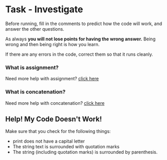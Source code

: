 # Task - Investigate

Before running, fill in the comments to predict how the code will work, and answer the other questions.

As always **you will not lose points for having the wrong answer.** Being wrong and then being right is how you learn. 

If there are any errors in the code, correct them so that it runs cleanly.

### What is assignment?

Need more help with assignment? [click here](https://www.w3schools.com/python/python_variables.asp)

### What is concatenation?

Need more help with concatenation? [click here](https://www.w3schools.com/python/gloss_python_string_concatenation.asp)

## Help! My Code Doesn't Work!

Make sure that you check for the following things:

- print does not have a capital letter
- The string text is surrounded with quotation marks
- The string (including quotation marks) is surrounded by parenthesis.